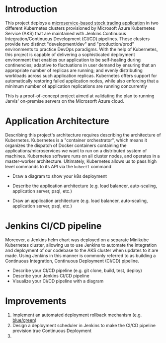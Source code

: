 # Introduction
This project deploys a [microservice-based stock trading application](https://github.com/jarviscanada/jarvis_data_eng_KevinShimotakahara/tree/develop/springboot) in two different Kubernetes clusters provisioned by Microsoft Azure Kubernetes Service (AKS) that are maintained with Jenkins Continuous Integration/Continuous Development (CI/CD) pipelines. These clusters provide two distinct "development/dev" and "production/prod" environments to practice DevOps paradigms. With the help of Kubernetes, this project is capable of delivering a sophisticated deployment environment that enables our application to be self-healing during continencies; adaptive to fluctuations in user demand by ensuring that an appropriate number of replicas are running; and evenly distributing workloads across such application replicas. Kubernetes offers support for automatically restoring failed application nodes, while also enforcing that a minimum number of application replications are running concurrently

This is a proof-of-concept project aimed at validating the plan to running Jarvis' on-premise servers on the Microsorft Azure cloud. 

# Application Architecture
Describing this project's architecture requires describing the architecture of Kubernetes. Kubernetes is a "container orchestrator", which means it organizes the dispatch of Docker containers containing the applications/microservices we want to run on a distributed system of machines. Kubernetes software runs on all cluster nodes, and operates in a master-worker architecture. Ultimately, Kubernetes allows us to pass high level commands to its API via the `kubectl` command 

- Draw a diagram to show your k8s deployment

- Describe the application architecture (e.g. load balancer, auto-scaling, application server, psql, etc.)
- Draw an application architecture (e.g. load balancer, auto-scaling, application server, psql, etc.)


# Jenkins CI/CD pipeline
Moreover, a Jenkins helm chart was deployed on a separate Minikube Kubernetes cluster, allowing us to use Jenkins to automate the integration and deployment of our codebase to the AKS cluster when updates to it are made. Using Jenkins in this manner is commonly referred to as building a Continuous Integration, Continuous Deployment (CI/CD) pipeline.
- Describe your CI/CD pipeline (e.g. git clone, build, test, deploy)
- Describe your Jenkins CI/CD pipeline
- Visualize your Ci/CD pipeline with a diagram

# Improvements
1. Implement an automated deployment rollback mechanism (e.g. [blue/green](https://martinfowler.com/bliki/BlueGreenDeployment.html))
2. Design a deployment scheduler in Jenkins to make the CI/CD pipeline provision true Continuous Deployment
3.
